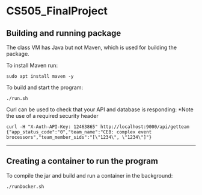 # CS505_FinalProject

## Building and running package
The class VM has Java but not Maven, which is used for building the package.  

To install Maven run:  
```
sudo apt install maven -y
```

To build and start the program:  
```
./run.sh
```

Curl can be used to check that your API and database is responding:
*Note the use of a required security header
```
curl -H "X-Auth-API-Key: 12463865" http://localhost:9000/api/getteam
{"app_status_code":"0","team_name":"CEB: complex event brocessors","team_member_sids":"[\"1234\", \"1234\"]"}
```
---

## Creating a container to run the program

To compile the jar and build and run a container in the background:
```
./runDocker.sh
```    
    
